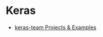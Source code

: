 # Keras 
<ul>
  <li> <a href='https://github.com/keras-team/keras'>keras-team Projects & Examples </a> <br>
</ul>
